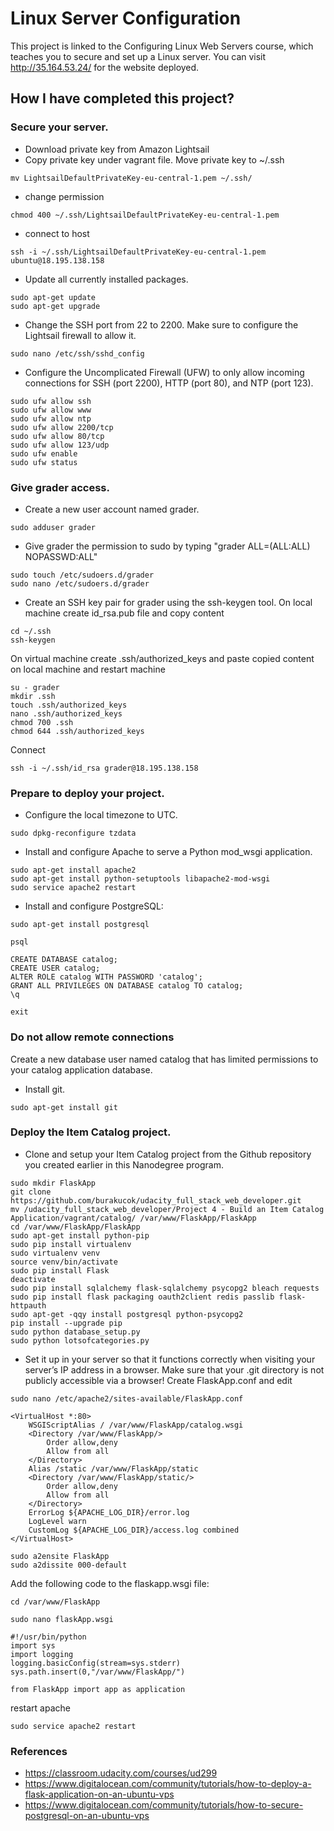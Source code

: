 # Linux Server Configuration
This project is linked to the Configuring Linux Web Servers course, which teaches you to secure and set up a Linux server. 
You can visit http://35.164.53.24/ for the website deployed.

## How I have completed this project?

### Secure your server.
* Download private key from Amazon Lightsail
* Copy private key under vagrant file. Move private key to ~/.ssh
```
mv LightsailDefaultPrivateKey-eu-central-1.pem ~/.ssh/
```
* change permission
```
chmod 400 ~/.ssh/LightsailDefaultPrivateKey-eu-central-1.pem
```
* connect to host
```
ssh -i ~/.ssh/LightsailDefaultPrivateKey-eu-central-1.pem ubuntu@18.195.138.158
```
* Update all currently installed packages.
```
sudo apt-get update
sudo apt-get upgrade
```
* Change the SSH port from 22 to 2200. Make sure to configure the Lightsail firewall to allow it.
```
sudo nano /etc/ssh/sshd_config
```
* Configure the Uncomplicated Firewall (UFW) to only allow incoming connections for SSH (port 2200), HTTP (port 80), and NTP (port 123).
```
sudo ufw allow ssh
sudo ufw allow www
sudo ufw allow ntp
sudo ufw allow 2200/tcp
sudo ufw allow 80/tcp
sudo ufw allow 123/udp
sudo ufw enable 
sudo ufw status
```
### Give grader access.
* Create a new user account named grader.
```
sudo adduser grader
```
* Give grader the permission to sudo by typing "grader ALL=(ALL:ALL) NOPASSWD:ALL"
```
sudo touch /etc/sudoers.d/grader
sudo nano /etc/sudoers.d/grader
```

* Create an SSH key pair for grader using the ssh-keygen tool.
On local machine create id_rsa.pub file and copy content
```
cd ~/.ssh
ssh-keygen
```
On virtual machine create .ssh/authorized_keys and paste copied content on local machine and restart machine
```
su - grader
mkdir .ssh
touch .ssh/authorized_keys
nano .ssh/authorized_keys
chmod 700 .ssh
chmod 644 .ssh/authorized_keys
```
Connect
```
ssh -i ~/.ssh/id_rsa grader@18.195.138.158
```

### Prepare to deploy your project.
* Configure the local timezone to UTC.
```
sudo dpkg-reconfigure tzdata
```
* Install and configure Apache to serve a Python mod_wsgi application.

```
sudo apt-get install apache2
sudo apt-get install python-setuptools libapache2-mod-wsgi
sudo service apache2 restart
```
* Install and configure PostgreSQL:
```
sudo apt-get install postgresql
```

```
psql
```

```
CREATE DATABASE catalog;
CREATE USER catalog;
ALTER ROLE catalog WITH PASSWORD 'catalog';
GRANT ALL PRIVILEGES ON DATABASE catalog TO catalog;
\q
```

```
exit
```

### Do not allow remote connections
Create a new database user named catalog that has limited permissions to your catalog application database.
* Install git.
```
sudo apt-get install git
```

### Deploy the Item Catalog project.
* Clone and setup your Item Catalog project from the Github repository you created earlier in this Nanodegree program.
```
sudo mkdir FlaskApp
git clone https://github.com/burakucok/udacity_full_stack_web_developer.git
mv /udacity_full_stack_web_developer/Project 4 - Build an Item Catalog Application/vagrant/catalog/ /var/www/FlaskApp/FlaskApp
cd /var/www/FlaskApp/FlaskApp
sudo apt-get install python-pip
sudo pip install virtualenv 
sudo virtualenv venv
source venv/bin/activate 
sudo pip install Flask 
deactivate
sudo pip install sqlalchemy flask-sqlalchemy psycopg2 bleach requests
sudo pip install flask packaging oauth2client redis passlib flask-httpauth
sudo apt-get -qqy install postgresql python-psycopg2
pip install --upgrade pip
sudo python database_setup.py
sudo python lotsofcategories.py
```

* Set it up in your server so that it functions correctly when visiting your server’s IP address in a browser. Make sure that your .git directory is not publicly accessible via a browser!
Create FlaskApp.conf and edit 
```
sudo nano /etc/apache2/sites-available/FlaskApp.conf
```

```
<VirtualHost *:80>
	WSGIScriptAlias / /var/www/FlaskApp/catalog.wsgi
	<Directory /var/www/FlaskApp/>
		Order allow,deny
		Allow from all
	</Directory>
	Alias /static /var/www/FlaskApp/static
	<Directory /var/www/FlaskApp/static/>
		Order allow,deny
		Allow from all
	</Directory>
	ErrorLog ${APACHE_LOG_DIR}/error.log
	LogLevel warn
	CustomLog ${APACHE_LOG_DIR}/access.log combined
</VirtualHost>
```

```
sudo a2ensite FlaskApp
sudo a2dissite 000-default
```

Add the following code to the flaskapp.wsgi file:
```
cd /var/www/FlaskApp

sudo nano flaskApp.wsgi 
```

```
#!/usr/bin/python
import sys
import logging
logging.basicConfig(stream=sys.stderr)
sys.path.insert(0,"/var/www/FlaskApp/")

from FlaskApp import app as application
```

restart apache
```
sudo service apache2 restart
```
### References
* https://classroom.udacity.com/courses/ud299
* https://www.digitalocean.com/community/tutorials/how-to-deploy-a-flask-application-on-an-ubuntu-vps
* https://www.digitalocean.com/community/tutorials/how-to-secure-postgresql-on-an-ubuntu-vps
